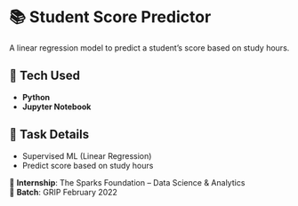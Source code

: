 # 📚 Student Score Predictor

A linear regression model to predict a student’s score based on study hours.

## 🧪 Tech Used
- **Python**  
- **Jupyter Notebook**

## 📌 Task Details
- Supervised ML (Linear Regression)
- Predict score based on study hours

📁 **Internship**: The Sparks Foundation – Data Science & Analytics  
📅 **Batch**: GRIP February 2022
